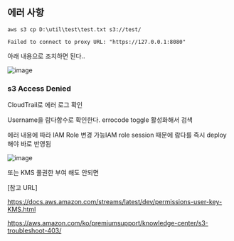## 에러 사항
```
aws s3 cp D:\util\test\test.txt s3://test/

Failed to connect to proxy URL: "https://127.0.0.1:8080"

```

아래 내용으로 조치하면 된다..

![image](https://user-images.githubusercontent.com/38831314/132426046-d3f3fb32-3229-4faf-b09d-817690d07430.png)


### s3 Access Denied

CloudTrail로 에러 로그 확인 

Username을 람다함수로 확인한다. errocode toggle 활성화해서 검색

에러 내용에 따라 IAM Role 변경 가능IAM role session 때문에 람다를 즉시 deploy해야 바로 반영됨

![image](https://user-images.githubusercontent.com/38831314/137048615-255f3a97-9722-4b74-b93c-5b98c1618bcd.png)

또는 KMS 풀권한 부여 해도 안되면

[참고 URL]

https://docs.aws.amazon.com/streams/latest/dev/permissions-user-key-KMS.html

https://aws.amazon.com/ko/premiumsupport/knowledge-center/s3-troubleshoot-403/



